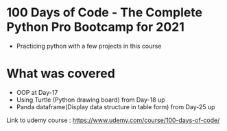 # 100 Days of Code - The Complete Python Pro Bootcamp for 2021
- Practicing python with a  few projects in this course
# What was covered
- OOP at Day-17
- Using Turtle (Python drawing board) from Day-18 up
- Panda dataframe(Display data structure in table form) from Day-25 up


Link to udemy course : https://www.udemy.com/course/100-days-of-code/
